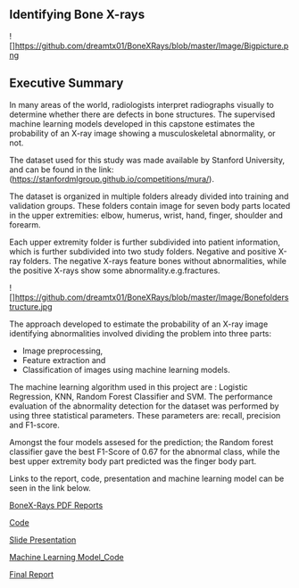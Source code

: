 ## Identifying Bone X-rays
![]https://github.com/dreamtx01/BoneXRays/blob/master/Image/Bigpicture.png

## Executive Summary

In many areas of the world, radiologists interpret radiographs visually to determine whether there are defects in bone structures. The supervised machine learning models developed in this capstone estimates the probability of an X-ray image showing a musculoskeletal abnormality, or not.

The dataset used for this study was made available by Stanford University, and can be found in the link: (https://stanfordmlgroup.github.io/competitions/mura/).

The dataset is organized in multiple folders already divided into training and validation groups. These folders contain image for seven body parts located in the upper extremities: elbow, humerus, wrist, hand, finger, shoulder and forearm.

Each upper extremity folder is further subdivided into patient information, which is further subdivided into two study folders. Negative and positive X-ray folders. The negative X-rays feature bones without abnormalities, while the positive X-rays show some abnormality.e.g.fractures.

![]https://github.com/dreamtx01/BoneXRays/blob/master/Image/Bonefolderstructure.jpg

The approach developed to estimate the probability of an X-ray image identifying abnormalities involved dividing the problem into three parts:

* Image preprocessing, 
* Feature extraction and 
* Classification of images using machine learning models.



The machine learning algorithm used in this project are : Logistic Regression, KNN, Random Forest Classifier and SVM.
The performance evaluation of the abnormality detection for the dataset was performed by using three statistical parameters. These parameters are: recall, precision and F1-score.

Amongst the four models assesed for the prediction; the Random forest classifier gave the best F1-Score of 0.67 for the abnormal class, while the best upper extremity body part predicted was the finger body part.
 


Links to the report, code, presentation and machine learning model can be seen in the link below.

[BoneX-Rays PDF Reports](https://github.com/dreamtx01/BoneXRays/tree/master/Documents)

[Code](https://github.com/dreamtx01/BoneXRays/tree/master/Code)

[Slide Presentation](https://github.com/dreamtx01/BoneXRays/blob/master/Documents/Capstone2_Identifying%20XRays_SlideDeck%20(2).pdf)

[Machine Learning Model_Code](https://github.com/dreamtx01/BoneXRays/blob/master/Code/Capstone2_Machine_Learning_ver4.ipynb)

[Final Report](https://github.com/dreamtx01/BoneXRays/blob/master/Documents/Capstone2%20_Final%20Report.pdf)
